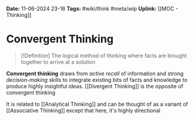 **Date:** 11-06-2024 23-16
**Tags:** #wiki/think #meta/wip 
**Uplink:** [[MOC - Thinking]]
# Convergent Thinking

>[!Definition]
>The logical method of thinking where facts are brought together to arrive at a solution

**Convergent thinking** draws from *active recall* of information and strong *decision-making* skills to integrate existing bits of facts and knowledge to produce highly insightful ideas. [[Divergent Thinking]] is the opposite of convergent thinking

It is related to [[Analytical Thinking]] and can be thought of as a variant of [[Associative Thinking]] except that here, it's highly directional